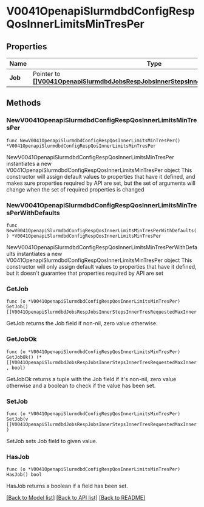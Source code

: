 # V0041OpenapiSlurmdbdConfigRespQosInnerLimitsMinTresPer

## Properties

Name | Type | Description | Notes
------------ | ------------- | ------------- | -------------
**Job** | Pointer to [**[]V0041OpenapiSlurmdbdJobsRespJobsInnerStepsInnerTresRequestedMaxInner**](V0041OpenapiSlurmdbdJobsRespJobsInnerStepsInnerTresRequestedMaxInner.md) | MinTRES | [optional] 

## Methods

### NewV0041OpenapiSlurmdbdConfigRespQosInnerLimitsMinTresPer

`func NewV0041OpenapiSlurmdbdConfigRespQosInnerLimitsMinTresPer() *V0041OpenapiSlurmdbdConfigRespQosInnerLimitsMinTresPer`

NewV0041OpenapiSlurmdbdConfigRespQosInnerLimitsMinTresPer instantiates a new V0041OpenapiSlurmdbdConfigRespQosInnerLimitsMinTresPer object
This constructor will assign default values to properties that have it defined,
and makes sure properties required by API are set, but the set of arguments
will change when the set of required properties is changed

### NewV0041OpenapiSlurmdbdConfigRespQosInnerLimitsMinTresPerWithDefaults

`func NewV0041OpenapiSlurmdbdConfigRespQosInnerLimitsMinTresPerWithDefaults() *V0041OpenapiSlurmdbdConfigRespQosInnerLimitsMinTresPer`

NewV0041OpenapiSlurmdbdConfigRespQosInnerLimitsMinTresPerWithDefaults instantiates a new V0041OpenapiSlurmdbdConfigRespQosInnerLimitsMinTresPer object
This constructor will only assign default values to properties that have it defined,
but it doesn't guarantee that properties required by API are set

### GetJob

`func (o *V0041OpenapiSlurmdbdConfigRespQosInnerLimitsMinTresPer) GetJob() []V0041OpenapiSlurmdbdJobsRespJobsInnerStepsInnerTresRequestedMaxInner`

GetJob returns the Job field if non-nil, zero value otherwise.

### GetJobOk

`func (o *V0041OpenapiSlurmdbdConfigRespQosInnerLimitsMinTresPer) GetJobOk() (*[]V0041OpenapiSlurmdbdJobsRespJobsInnerStepsInnerTresRequestedMaxInner, bool)`

GetJobOk returns a tuple with the Job field if it's non-nil, zero value otherwise
and a boolean to check if the value has been set.

### SetJob

`func (o *V0041OpenapiSlurmdbdConfigRespQosInnerLimitsMinTresPer) SetJob(v []V0041OpenapiSlurmdbdJobsRespJobsInnerStepsInnerTresRequestedMaxInner)`

SetJob sets Job field to given value.

### HasJob

`func (o *V0041OpenapiSlurmdbdConfigRespQosInnerLimitsMinTresPer) HasJob() bool`

HasJob returns a boolean if a field has been set.


[[Back to Model list]](../README.md#documentation-for-models) [[Back to API list]](../README.md#documentation-for-api-endpoints) [[Back to README]](../README.md)


